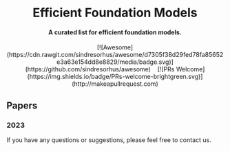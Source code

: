 <h1 align='center'>
  <br>
  Efficient Foundation Models
  <br>
</h1>

<h4 align="center">
  A curated list for efficient foundation models.
</h4>

<center>
[![Awesome](https://cdn.rawgit.com/sindresorhus/awesome/d7305f38d29fed78fa85652e3a63e154dd8e8829/media/badge.svg)](https://github.com/sindresorhus/awesome)&nbsp;&nbsp;&nbsp;
[![PRs Welcome](https://img.shields.io/badge/PRs-welcome-brightgreen.svg)](http://makeapullrequest.com)
</center>

## Papers
### 2023


If you have any questions or suggestions, please feel free to contact us.
